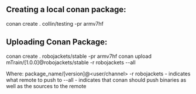 ## Creating a local conan package:
conan create . collin/testing -pr armv7hf

## Uploading Conan Package:
conan create . robojackets/stable -pr armv7hf
conan upload mTrain/[1.0.0]@robojackets/stable -r robojackets --all

Where:
package_name/[version]@<user/channel>
-r robojackets  -  indicates what remote to push to
--all  -  indicates that conan should push binaries as well as the sources to the remote
